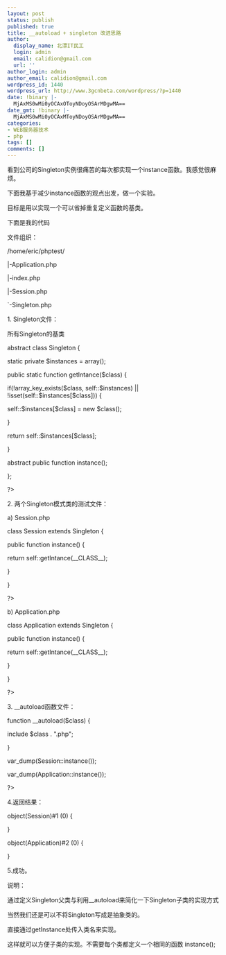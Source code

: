 ```yaml
---
layout: post
status: publish
published: true
title: __autoload + singleton 改进思路
author:
  display_name: 北漂IT民工
  login: admin
  email: calidion@gmail.com
  url: ''
author_login: admin
author_email: calidion@gmail.com
wordpress_id: 1440
wordpress_url: http://www.3gcnbeta.com/wordpress/?p=1440
date: !binary |-
  MjAxMS0wMi0yOCAxOToyNDoyOSArMDgwMA==
date_gmt: !binary |-
  MjAxMS0wMi0yOCAxMToyNDoyOSArMDgwMA==
categories:
- WEB服务器技术
- php
tags: []
comments: []
---
```

<p>看到公司的Singleton实例很痛苦的每次都实现一个instance函数。我感觉很麻烦。</p>
<p>下面我基于减少instance函数的观点出发，做一个实验。</p>
<p>目标是用以实现一个可以省掉重复定义函数的基类。</p>
<p>下面是我的代码</p>
<div id="_mcePaste">文件组织：</div></p>
<div id="_mcePaste">/home/eric/phptest/</div></p>
<div id="_mcePaste">|-Application.php</div></p>
<div id="_mcePaste">|-index.php</div></p>
<div id="_mcePaste">|-Session.php</div></p>
<div id="_mcePaste">`-Singleton.php</div></p>
<div></div></p>
<div id="_mcePaste">1. Singleton文件：</div></p>
<div id="_mcePaste">所有Singleton的基类</div></p>
<div id="_mcePaste"><?php</div></p>
<div id="_mcePaste">abstract class Singleton {</div></p>
<div id="_mcePaste">static private $instances = array();</div></p>
<div id="_mcePaste">public static function getIntance($class) {</div></p>
<div id="_mcePaste">if(!array_key_exists($class, self::$instances) || !isset(self::$instances[$class])) {</div></p>
<div id="_mcePaste">self::$instances[$class] = new $class();</div></p>
<div id="_mcePaste">}</div></p>
<div id="_mcePaste">return self::$instances[$class];</div></p>
<div id="_mcePaste">}</div></p>
<div id="_mcePaste">abstract public function instance();</div></p>
<div id="_mcePaste">};</div></p>
<div id="_mcePaste">?></div></p>
<div id="_mcePaste">2. 两个Singleton模式类的测试文件：</div></p>
<div id="_mcePaste">a) Session.php</div></p>
<div id="_mcePaste"><?php</div></p>
<div id="_mcePaste">class Session extends Singleton {</div></p>
<div id="_mcePaste">public function instance() {</div></p>
<div id="_mcePaste">return self::getIntance(__CLASS__);</div></p>
<div id="_mcePaste">}</div></p>
<div id="_mcePaste">}</div></p>
<div id="_mcePaste">?></div></p>
<div id="_mcePaste">b) Application.php</div></p>
<div id="_mcePaste"><?php</div></p>
<div id="_mcePaste">class Application extends Singleton {</div></p>
<div id="_mcePaste">public function instance() {</div></p>
<div id="_mcePaste">return self::getIntance(__CLASS__);</div></p>
<div id="_mcePaste">}</div></p>
<div id="_mcePaste">}</div></p>
<div id="_mcePaste">?></div></p>
<div></div></p>
<div id="_mcePaste">3. __autoload函数文件：</div></p>
<div id="_mcePaste"><?php</div></p>
<div id="_mcePaste">function __autoload($class) {</div></p>
<div id="_mcePaste">include $class . ".php";</div></p>
<div id="_mcePaste">}</div></p>
<div id="_mcePaste">var_dump(Session::instance());</div></p>
<div id="_mcePaste">var_dump(Application::instance());</div></p>
<div id="_mcePaste">?></div></p>
<div></div></p>
<div id="_mcePaste">4.返回结果：</div></p>
<div id="_mcePaste">object(Session)#1 (0) {</div></p>
<div id="_mcePaste">}</div></p>
<div id="_mcePaste">object(Application)#2 (0) {</div></p>
<div id="_mcePaste">}</div></p>
<div></div></p>
<div id="_mcePaste">5.成功。</div></p>
<div id="_mcePaste"></div></p>
<div>说明：</div></p>
<div id="_mcePaste">通过定义Singleton父类与利用__autoload来简化一下Singleton子类的实现方式</div></p>
<div id="_mcePaste">当然我们还是可以不将Singleton写成是抽象类的。</div></p>
<div id="_mcePaste">直接通过getInstance处传入类名来实现。</div></p>
<div id="_mcePaste">这样就可以方便子类的实现。不需要每个类都定义一个相同的函数 instance();</div></p>

